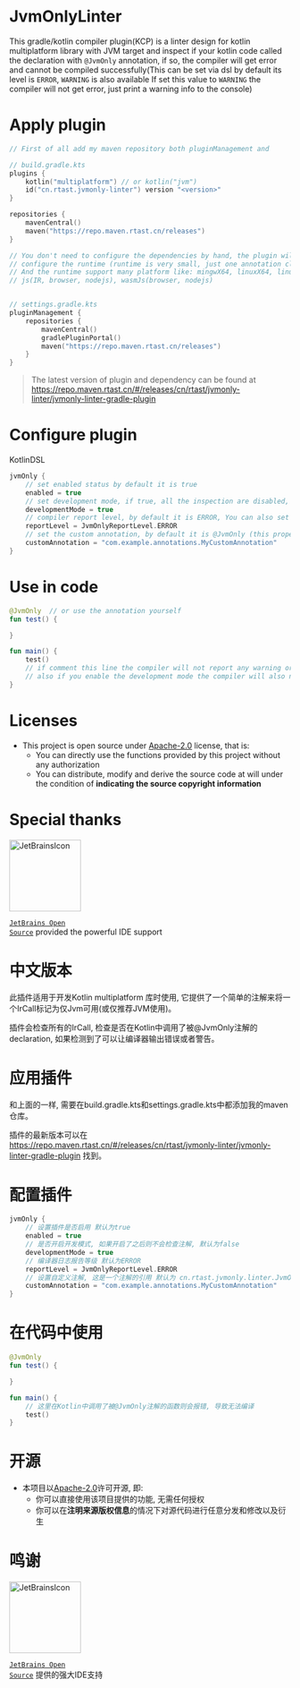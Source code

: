 # JvmOnlyLinter

This gradle/kotlin compiler plugin(KCP) is a linter design for kotlin multiplatform library
with JVM target and inspect if your kotlin code called the declaration with `@JvmOnly` annotation,
if so, the compiler will get error and cannot be compiled successfully(This can be set via dsl by default
its level is `ERROR`, `WARNING` is also available If set this value to `WARNING` the compiler will not get
error, just print a warning info to the console)

# Apply plugin

```kotlin
// First of all add my maven repository both pluginManagement and 

// build.gradle.kts
plugins {
    kotlin("multiplatform") // or kotlin("jvm")
    id("cn.rtast.jvmonly-linter") version "<version>"
}

repositories {
    mavenCentral()
    maven("https://repo.maven.rtast.cn/releases")
}

// You don't need to configure the dependencies by hand, the plugin will automatically 
// configure the runtime (runtime is very small, just one annotation class and one enum class)
// And the runtime support many platform like: mingwX64, linuxX64, linuxArmX64, macosX64, macosArmX64
// js(IR, browser, nodejs), wasmJs(browser, nodejs)


// settings.gradle.kts
pluginManagement {
    repositories {
        mavenCentral()
        gradlePluginPortal()
        maven("https://repo.maven.rtast.cn/releases")
    }
}
```

> The latest version of plugin and dependency can be found
> at https://repo.maven.rtast.cn/#/releases/cn/rtast/jvmonly-linter/jvmonly-linter-gradle-plugin

# Configure plugin

KotlinDSL

```kotlin
jvmOnly {
    // set enabled status by default it is true
    enabled = true
    // set development mode, if true, all the inspection are disabled, by default it is false
    developmentMode = true
    // compiler report level, by default it is ERROR, You can also set it to NONE or WARNING 
    reportLevel = JvmOnlyReportLevel.ERROR
    // set the custom annotation, by default it is @JvmOnly (this property is the annotation class reference like `cn.rtast.jvmonly.linter.JvmOnly`)
    customAnnotation = "com.example.annotations.MyCustomAnnotation"
}
```

# Use in code

```kotlin
@JvmOnly  // or use the annotation yourself
fun test() {

}

fun main() {
    test()
    // if comment this line the compiler will not report any warning or error
    // also if you enable the development mode the compiler will also not report any warning or error 
}
```

# Licenses

- This project is open source under [Apache-2.0](./LICENSE) license, that is:
    - You can directly use the functions provided by this project without any authorization
    - You can distribute, modify and derive the source code at will under the condition of **indicating the source
      copyright information**

# Special thanks

<div>

<img src="https://resources.jetbrains.com/storage/products/company/brand/logos/jetbrains.png" alt="JetBrainsIcon" width="128">

<a href="https://www.jetbrains.com/opensource/"><code>JetBrains Open Source</code></a> provided the powerful IDE support

</div>

# 中文版本

此插件适用于开发Kotlin multiplatform 库时使用, 它提供了一个简单的注解来将一个IrCall标记为仅Jvm可用(或仅推荐JVM使用)。

插件会检查所有的IrCall, 检查是否在Kotlin中调用了被@JvmOnly注解的declaration, 如果检测到了可以让编译器输出错误或者警告。

# 应用插件

和上面的一样, 需要在build.gradle.kts和settings.gradle.kts中都添加我的maven仓库。

插件的最新版本可以在 https://repo.maven.rtast.cn/#/releases/cn/rtast/jvmonly-linter/jvmonly-linter-gradle-plugin 找到。

# 配置插件

```kotlin
jvmOnly {
    // 设置插件是否启用 默认为true
    enabled = true
    // 是否开启开发模式, 如果开启了之后则不会检查注解, 默认为false
    developmentMode = true
    // 编译器日志报告等级 默认为ERROR
    reportLevel = JvmOnlyReportLevel.ERROR
    // 设置自定义注解, 这是一个注解的引用 默认为 cn.rtast.jvmonly.linter.JvmOnly
    customAnnotation = "com.example.annotations.MyCustomAnnotation"
}
```

# 在代码中使用

```kotlin
@JvmOnly
fun test() {

}

fun main() {
    // 这里在Kotlin中调用了被@JvmOnly注解的函数则会报错, 导致无法编译
    test()
}
```

# 开源

- 本项目以[Apache-2.0](./LICENSE)许可开源, 即:
    - 你可以直接使用该项目提供的功能, 无需任何授权
    - 你可以在**注明来源版权信息**的情况下对源代码进行任意分发和修改以及衍生

# 鸣谢

<div>

<img src="https://resources.jetbrains.com/storage/products/company/brand/logos/jetbrains.png" alt="JetBrainsIcon" width="128">

<a href="https://www.jetbrains.com/opensource/"><code>JetBrains Open Source</code></a> 提供的强大IDE支持

</div>